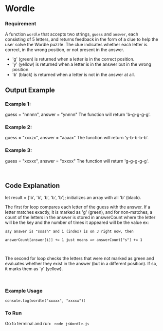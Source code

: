 # Wordle

### Requirement

A function `wordle` that accepts two strings, `guess` and `answer`, each consisting of 5 letters, and returns feedback in the form of a clue to help the user solve the Wordle puzzle. The clue indicates whether each letter is correct, in the wrong position, or not present in the answer.

- 'g' (green) is returned when a letter is in the correct position.
- 'y' (yellow) is returned when a letter is in the answer but in the wrong position.
- 'b' (black) is returned when a letter is not in the answer at all.

## Output Example

### Example 1:
guess = "nnnnn", answer = "ynnnn"
The function will return 'b-g-g-g-g'.

### Example 2:
guess = "xxxzx", answer = "aaaax"
The function will return 'y-b-b-b-b'.

### Example 3:
guess = "xxxxx", answer = "xxxxx"
The function will return 'g-g-g-g-g'.

<br>

## Code Explanation

let result = ['b', 'b', 'b', 'b', 'b']; initializes an array with all 'b' (black).

The first for loop compares each letter of the guess with the answer. If a letter matches exactly, it is marked as 'g' (green), and for non-matches, a count of the letters in the answer is stored in answerCount where the letter will be the key and the number of times it appeared will be the value ex: 

```
say answer is "ssssh" and i (index) is on 3 right now, then

answerCount[answer[i]] += 1 just means => answerCount["s"] += 1  
```

<br>


The second for loop checks the letters that were not marked as green and evaluates whether they exist in the answer (but in a different position). If so, it marks them as 'y' (yellow).

<br>


### Example Usage
```console.log(wordle("xxxxx", "xxxxx"))```

### To Run

Go to terminal and run:
``` node jsWordle.js```
